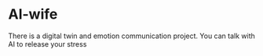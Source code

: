 # AI-wife
There is a digital twin and emotion communication project. You can talk with AI to release your stress

